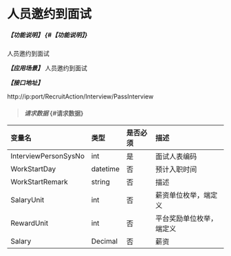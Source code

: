 # 人员邀约到面试
##### _【功能说明】_ {#【功能说明】}

人员邀约到面试


_**【应用场景】**_
人员邀约到面试

_**【接口地址】**_

http://ip:port/RecruitAction/Interview/PassInterview

> #### _请求数据_ {#请求数据}

| 变量名 | 类型 | 是否必须 | 描述 |
| :--- | :--- | :--- | :--- |
| InterviewPersonSysNo| int | 是 | 面试人表编码 |
| WorkStartDay|datetime| 否 | 预计入职时间 |
| WorkStartRemark|string| 否 | 描述 |
| SalaryUnit| int | 否 | 薪资单位枚举，端定义 |
| RewardUnit| int | 否 | 平台奖励单位枚举，端定义 |
| Salary| Decimal| 否 | 薪资 |















